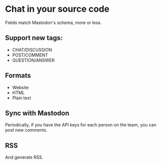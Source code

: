 # Chat in your source code

Fields match Mastodon's schema, more or less.


## Support new tags:
- CHAT/DISCUSSION
- POST/COMMENT
- QUESTION/ANSWER

## Formats
- Website
- HTML
- Plain text

## Sync with Mastodon
Periodically, if you have the API keys for each person on the team, you can post new comments.

## RSS
And generate RSS.
